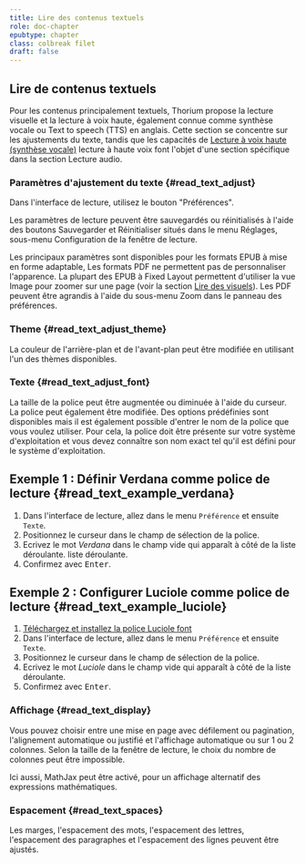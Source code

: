 ```yaml
---
title: Lire des contenus textuels
role: doc-chapter
epubtype: chapter
class: colbreak filet
draft: false
---
```



<section class="filet">

## Lire de contenus textuels

Pour les contenus principalement textuels, Thorium propose la lecture visuelle et la lecture à voix haute, également connue comme synthèse vocale ou <span lang="en">Text to speech (TTS)</span> en anglais. Cette section se concentre sur les ajustements du texte, tandis que les capacités de [Lecture à voix haute (synthèse vocale)](../213_reading_auditory/index.xhtml#readaloud) lecture à haute voix font l'objet d'une section spécifique dans la section Lecture audio.


</section>
<section class="filet">


### Paramètres d'ajustement du texte {#read_text_adjust}

Dans l'interface de lecture, utilisez le bouton "Préférences".
<img src="../../resources/images/textarea-icon.svg" role="presentation" alt="" class="icon"/>

Les paramètres de lecture peuvent être sauvegardés ou réinitialisés à l'aide des boutons <span class="ui_button">Sauvegarder</span> et <span class="ui_button">Réinitialiser</span> situés dans le menu
<span class="ui_button">Réglages</span>, sous-menu <span class="ui_button">Configuration</span> de la fenêtre de lecture.

Les principaux paramètres sont disponibles pour les formats EPUB à mise en forme adaptable, Les formats PDF ne permettent pas de personnaliser l'apparence. La plupart des EPUB à Fixed Layout permettent d'utiliser la vue Image pour zoomer sur une page (voir la section [Lire des visuels](../212_reading_visuals/index.xhtml)). Les PDF peuvent être agrandis à l'aide du sous-menu Zoom dans le panneau des préférences.

</section>
<section class="filet">


### Theme {#read_text_adjust_theme}

La couleur de l'arrière-plan et de l'avant-plan peut être modifiée en utilisant l'un des thèmes disponibles.

</section>
<section class="filet">


### Texte {#read_text_adjust_font}

La taille de la police peut être augmentée ou diminuée à l'aide du curseur. La police
peut également être modifiée. Des options prédéfinies sont disponibles mais il est également possible d'entrer le nom de la police que vous voulez utiliser.
Pour cela, la police doit être présente sur votre système d'exploitation et vous devez connaître son nom exact tel qu'il est défini pour le système d'exploitation.

<div class="framed">

## Exemple 1 : Définir Verdana comme police de lecture {#read_text_example_verdana}

1.  Dans l'interface de lecture, allez dans le menu `Préférence` et ensuite
    `Texte`.
2. Positionnez le curseur dans le champ de sélection de la police.
3.  Ecrivez le mot *Verdana* dans le champ vide qui apparaît à côté de la liste déroulante.
    liste déroulante.
4.  Confirmez avec <kbd>Enter</kbd>.


## Exemple 2 : Configurer Luciole comme police de lecture {#read_text_example_luciole}

1.  [Téléchargez et installez la police Luciole
    font](https://www.luciole-vision.com/#download)
2.  Dans l'interface de lecture, allez dans le menu `Préférence` et ensuite
    `Texte`.
2. Positionnez le curseur dans le champ de sélection de la police.
4.  Ecrivez le mot *Luciole* dans le champ vide qui apparaît à côté de la liste déroulante.
5.  Confirmez avec <kbd>Enter</kbd>.

</div>


</section>
<section class="filet">


### Affichage {#read_text_display}

Vous pouvez choisir entre une mise en page avec défilement ou pagination,
l'alignement automatique ou justifié et l'affichage automatique ou sur 1 ou 2 colonnes. Selon la taille de la fenêtre de lecture, le choix du nombre de colonnes peut être impossible.

Ici aussi, MathJax peut être activé, pour un affichage alternatif des expressions mathématiques.

</section>
<section class="filet">


### Espacement {#read_text_spaces}

Les marges, l'espacement des mots, l'espacement des lettres, l'espacement des paragraphes et l'espacement des lignes peuvent être ajustés.

</section>
